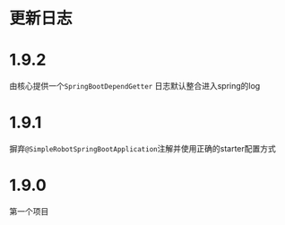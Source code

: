 # 更新日志

# 1.9.2
由核心提供一个`SpringBootDependGetter`
日志默认整合进入spring的log

# 1.9.1
摒弃`@SimpleRobotSpringBootApplication`注解并使用正确的starter配置方式

# 1.9.0
第一个项目
